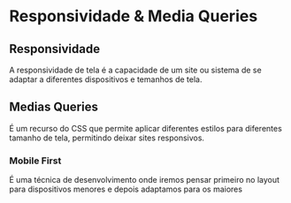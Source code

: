 # Responsividade & Media Queries

## Responsividade

A responsividade de tela é a capacidade de um site ou sistema de se adaptar
a diferentes dispositivos e temanhos de tela.

## Medias Queries

É um recurso do CSS que permite aplicar diferentes estilos para diferentes
tamanho de tela, permitindo deixar sites responsivos.

### Mobile First

É uma técnica de desenvolvimento onde iremos pensar primeiro no layout
para dispositivos menores e depois adaptamos para os maiores